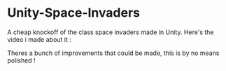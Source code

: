 # Unity-Space-Invaders
A cheap knockoff of the class space invaders made in Unity. 
Here's the video i made about it :

Theres a bunch of improvements that could be made, this is by no means polished !
